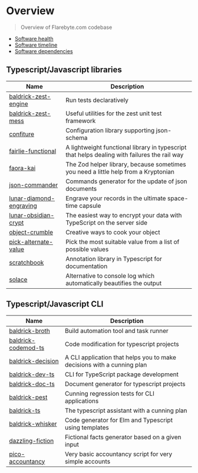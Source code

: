 # Overview

> Overview of Flarebyte.com codebase

-   [Software health](SOFTWARE-HEALTH.md)
-   [Software timeline](./SOFTWARE-TIMELINE.md)
-   [Software dependencies](./SOFTWARE-DEPENDENCIES.md)

## Typescript/Javascript libraries

| Name                                                                            | Description                                                                                  |
| ------------------------------------------------------------------------------- | -------------------------------------------------------------------------------------------- |
| [baldrick-zest-engine](https://github.com/flarebyte/baldrick-zest-engine)       | Run tests declaratively                                                                      |
| [baldrick-zest-mess](https://github.com/flarebyte/baldrick-zest-mess)           | Useful utilities for the zest unit test framework                                            |
| [confiture](https://github.com/flarebyte/confiture)                             | Configuration library supporting json-schema                                                 |
| [fairlie-functional](https://github.com/flarebyte/fairlie-functional)           | A lightweight functional library in typescript that helps dealing with failures the rail way |
| [faora-kai](https://github.com/flarebyte/faora-kai)                             | The Zod helper library, because sometimes you need a little help from a Kryptonian           |
| [json-commander](https://github.com/flarebyte/json-commander)                   | Commands generator for the update of json documents                                          |
| [lunar-diamond-engraving](https://github.com/flarebyte/lunar-diamond-engraving) | Engrave your records in the ultimate space-time capsule                                      |
| [lunar-obsidian-crypt](https://github.com/flarebyte/lunar-obsidian-crypt)       | The easiest way to encrypt your data with TypeScript on the server side                      |
| [object-crumble](https://github.com/flarebyte/object-crumble)                   | Creative ways to cook your object                                                            |
| [pick-alternate-value](https://github.com/flarebyte/pick-alternate-value)       | Pick the most suitable value from a list of possible values                                  |
| [scratchbook](https://github.com/flarebyte/scratchbook)                         | Annotation library in Typescript for documentation                                           |
| [solace](https://github.com/flarebyte/solace)                                   | Alternative to console log which automatically beautifies the output                         |

## Typescript/Javascript CLI

| Name                                                                    | Description                                                            |
| ----------------------------------------------------------------------- | ---------------------------------------------------------------------- |
| [baldrick-broth](https://github.com/flarebyte/baldrick-broth)           | Build automation tool and task runner                                  |
| [baldrick-codemod-ts](https://github.com/flarebyte/baldrick-codemod-ts) | Code modification for typescript projects                              |
| [baldrick-decision](https://github.com/flarebyte/baldrick-decision)     | A CLI application that helps you to make decisions with a cunning plan |
| [baldrick-dev-ts](https://github.com/flarebyte/baldrick-dev-ts)         | CLI for TypeScript package development                                 |
| [baldrick-doc-ts](https://github.com/flarebyte/baldrick-doc-ts)         | Document generator for typescript projects                             |
| [baldrick-pest](https://github.com/flarebyte/baldrick-pest)             | Cunning regression tests for CLI applications                          |
| [baldrick-ts](https://github.com/flarebyte/baldrick-ts)                 | The typescript assistant with a cunning plan                           |
| [baldrick-whisker](https://github.com/flarebyte/baldrick-whisker)       | Code generator for Elm and Typescript using templates                  |
| [dazzling-fiction](https://github.com/flarebyte/dazzling-fiction)       | Fictional facts generator based on a given input                       |
| [pico-accountancy](https://github.com/flarebyte/pico-accountancy)       | Very basic accountancy script for very simple accounts                 |
